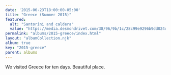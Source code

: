 ```yaml
---
date: '2015-06-23T18:00:00-05:00'
title: "Greece (Summer 2015)"
featured:
  alt: "Santorini and caldera"
  value: "https://media.desmondrivet.com/38/96/9b/1c/28c99e9296b9dd024d026d0b32d8d779306341a26541980c9bc58d34.jpg"
permalink: "albums/2015-greece/index.html"
layout: "albumCollection.njk"
album: true
key: "2015-greece"
parent: albums
---
```


We visited Greece for ten days.  Beautiful place.
